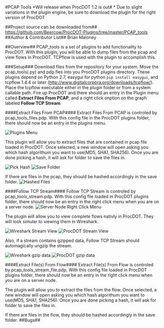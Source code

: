 #PCAP Tools  *Will release when ProcDOT 1.2 is out#
\* Due to slight variations in the plugin engine, be sure to download the plugin for the right version of ProcDOT

##Project source can be downloaded from##
https://github.com/Beercow/ProcDOT-Plugins/tree/master/PCAP_tools
##Author & Contributor List##
Brian Maloney

##Overview##
PCAP_tools is a set of plugins to add functionality to ProcDOT. With this plugin, you will be able to dump files from the pcap and view flows in ProcDOT. TCPflow is used with the plugin to accomplish this.

###Setup###
Download files from the repository for your system. Move the pcap_tools(.py) and pdp fles into you ProcDOT plugins directory. These plugins depend on Python 2.7, easygui for python `pip install easygui`, and tcpflow 1.4.4 or later (http://www.digitalcorpora.org/downloads/tcpflow/). Place the tcpflow executable either in the plugin folder or from a system callable path. Fire up ProcDOT and there should an entry in the Plugin menu called **Extract Files From PCAP**, and a right click onption on the graph labeled **Follow TCP Stream**.

####Extract Files From PCAP####
Extract Files From PCAP is controled by pcap_tools_files.pdp. With this config file in the ProcDOT plugins folder, there should now be an entry in the plugins menu.

![Plugins Menu](https://cloud.githubusercontent.com/assets/10360919/12631017/e049998a-c514-11e5-9e4a-31a35ff9dc4a.png)

This plugin will allow you to extract files that are contained in pcap file loaded in ProcDOT. Once selected, a new window will open asking you which hash algorithum you want to use(MD5, SHA1, SHA256). Once you are done picking a hash, it will ask for folder to save the files in.

![Pick Hash](https://cloud.githubusercontent.com/assets/10360919/12631018/e04f8e08-c514-11e5-9ce5-e5309ef12ff5.PNG) ![Save Folder](https://cloud.githubusercontent.com/assets/10360919/12631019/e054af64-c514-11e5-8f95-033de6bbaffd.PNG)

If there are files in the pcap, they should be hashed accordingly in the save folder.
![Hashed Files](https://cloud.githubusercontent.com/assets/10360919/12631022/e05d782e-c514-11e5-9092-dda6f2d10e03.PNG)

####Follow TCP Stream####
Follow TCP Stream is controled by pcap_tools_stream.pdp. With this config file loaded in ProcDOT plugins folder, there should now be an entry in the right click menu when you are on a server node.
![Server Node Right Click Menu](https://cloud.githubusercontent.com/assets/10360919/12631020/e055c520-c514-11e5-9f1f-c8a7933f6453.png)

The plugin will allow you to view complete flows nativly in ProcDOT. They will look simular to viewing them in Wireshark.

![Wireshark Stream View](https://cloud.githubusercontent.com/assets/10360919/12631025/e069edc0-c514-11e5-8180-f44c41e74632.PNG) ![ProcDOT Stream View](https://cloud.githubusercontent.com/assets/10360919/12631023/e0626f0a-c514-11e5-8d04-4a0d5ce22cde.png)

Also, if a stream contains gzipped data, Follow TCP Stream should automagically ungzip the stream.

![Wireshark gzip data](https://cloud.githubusercontent.com/assets/10360919/12631026/e0710d6c-c514-11e5-9c38-08c083045183.PNG) ![ProcDOT gzip data](https://cloud.githubusercontent.com/assets/10360919/12631024/e067964c-c514-11e5-983c-632997c5ba09.png)

####Extract File(s) From Flow####
Extract File(s) From Flow is controled by pcap_tools_stream_file.pdp, With this config file loaded in ProcDOT plugins folder, there should now be an entry in the right click menu when you are on a server node.

The plugin will allow you to extract the files from the flow. Once selected, a new window will open asking you which hash algorithum you want to use(MD5, SHA1, SHA256). Once you are done picking a hash, it will ask for folder to save the files in.

If there are files in the flow, they should be hashed accordingly in the save folder.
##Bugs##
